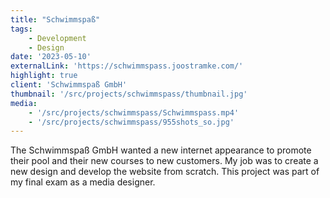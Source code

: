 ```yaml
---
title: "Schwimmspaß"
tags: 
    - Development
    - Design
date: '2023-05-10'
externalLink: 'https://schwimmspass.joostramke.com/'
highlight: true
client: 'Schwimmspaß GmbH'
thumbnail: '/src/projects/schwimmspass/thumbnail.jpg'
media:
    - '/src/projects/schwimmspass/Schwimmspass.mp4'
    - '/src/projects/schwimmspass/955shots_so.jpg'
---
```


The Schwimmspaß GmbH wanted a new internet appearance to promote their pool and their new courses to new customers. My job was to create a new design and develop the website from scratch. This project was part of my final exam as a media designer.